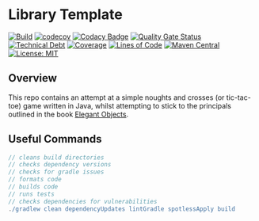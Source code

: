 # Library Template

[![Build](https://github.com/michaelruocco/elegant-objects-noughts-and-crosses/workflows/pipeline/badge.svg)](https://github.com/michaelruocco/elegant-objects-noughts-and-crosses/actions)
[![codecov](https://codecov.io/gh/michaelruocco/elegant-objects-noughts-and-crosses/branch/main/graph/badge.svg?token=FWDNP534O7)](https://codecov.io/gh/michaelruocco/elegant-objects-noughts-and-crosses)
[![Codacy Badge](https://app.codacy.com/project/badge/Grade/272889cf707b4dcb90bf451392530794)](https://www.codacy.com/gh/michaelruocco/elegant-objects-noughts-and-crosses/dashboard?utm_source=github.com&amp;utm_medium=referral&amp;utm_content=michaelruocco/elegant-objects-noughts-and-crosses&amp;utm_campaign=Badge_Grade)
[![Quality Gate Status](https://sonarcloud.io/api/project_badges/measure?project=michaelruocco_elegant-objects-noughts-and-crosses&metric=alert_status)](https://sonarcloud.io/dashboard?id=michaelruocco_elegant-objects-noughts-and-crosses)
[![Technical Debt](https://sonarcloud.io/api/project_badges/measure?project=michaelruocco_elegant-objects-noughts-and-crosses&metric=sqale_index)](https://sonarcloud.io/dashboard?id=michaelruocco_elegant-objects-noughts-and-crosses)
[![Coverage](https://sonarcloud.io/api/project_badges/measure?project=michaelruocco_elegant-objects-noughts-and-crosses&metric=coverage)](https://sonarcloud.io/dashboard?id=michaelruocco_elegant-objects-noughts-and-crosses)
[![Lines of Code](https://sonarcloud.io/api/project_badges/measure?project=michaelruocco_elegant-objects-noughts-and-crosses&metric=ncloc)](https://sonarcloud.io/dashboard?id=michaelruocco_elegant-objects-noughts-and-crosses)
[![Maven Central](https://img.shields.io/maven-central/v/com.github.michaelruocco/elegant-objects-noughts-and-crosses.svg?label=Maven%20Central)](https://search.maven.org/search?q=g:%22com.github.michaelruocco%22%20AND%20a:%22elegant-objects-noughts-and-crosses%22)
[![License: MIT](https://img.shields.io/badge/License-MIT-yellow.svg)](https://opensource.org/licenses/MIT)

## Overview

This repo contains an attempt at a simple noughts and crosses (or tic-tac-toe)
game written in Java, whilst attempting to stick to the principals outlined in
the book [Elegant Objects](https://www.amazon.co.uk/Elegant-Objects-1-Yegor-Bugayenko/dp/1519166915).

## Useful Commands

```gradle
// cleans build directories
// checks dependency versions
// checks for gradle issues
// formats code
// builds code
// runs tests
// checks dependencies for vulnerabilities
./gradlew clean dependencyUpdates lintGradle spotlessApply build
```